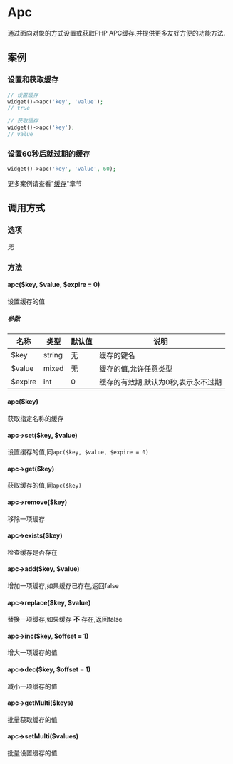 Apc
===

通过面向对象的方式设置或获取PHP APC缓存,并提供更多友好方便的功能方法.

案例
----

### 设置和获取缓存
```php
// 设置缓存
widget()->apc('key', 'value');
// true

// 获取缓存
widget()->apc('key');
// value
```

### 设置60秒后就过期的缓存
```php
widget()->apc('key', 'value', 60);
```

更多案例请查看"[缓存](../book/cache.md)"章节

调用方式
-------

### 选项

*无*

### 方法

#### apc($key, $value, $expire = 0)
设置缓存的值

##### 参数

| 名称      | 类型      | 默认值    | 说明                                  |
|-----------|-----------|-----------|---------------------------------------|
| $key      | string    | 无        | 缓存的键名                            |
| $value    | mixed     | 无        | 缓存的值,允许任意类型                 |
| $expire   | int       | 0         | 缓存的有效期,默认为0秒,表示永不过期   |

#### apc($key)
获取指定名称的缓存

#### apc->set($key, $value)
设置缓存的值,同`apc($key, $value, $expire = 0)`

#### apc->get($key)
获取缓存的值,同`apc($key)`

#### apc->remove($key)
移除一项缓存

#### apc->exists($key)
检查缓存是否存在

#### apc->add($key, $value)
增加一项缓存,如果缓存已存在,返回false

#### apc->replace($key, $value)
替换一项缓存,如果缓存 **不** 存在,返回false

#### apc->inc($key, $offset = 1)
增大一项缓存的值

#### apc->dec($key, $offset = 1)
减小一项缓存的值

#### apc->getMulti($keys)
批量获取缓存的值

#### apc->setMulti($values)
批量设置缓存的值
